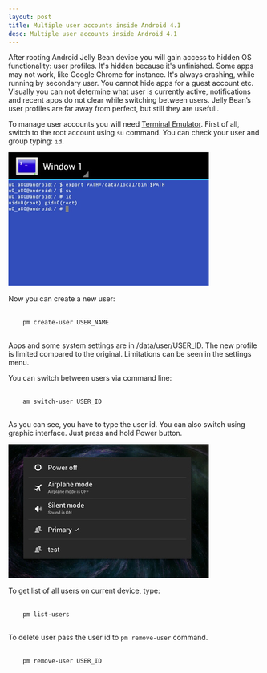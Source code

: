 ```yaml
---
layout: post
title: Multiple user accounts inside Android 4.1
desc: Multiple user accounts inside Android 4.1
---
```


After rooting Android Jelly Bean device you will gain access to hidden OS functionality: user profiles.
It's hidden because it's unfinished. Some apps may not work, like Google Chrome for instance. It's always crashing,
while running by secondary user. You cannot hide apps for a guest account etc. Visually you can not determine what user is currently active,
notifications and recent apps do not clear while switching between users.
Jelly Bean’s user profiles are far away from perfect, but still they are usefull.

To manage user accounts you will need
<a href="https://play.google.com/store/apps/details?id=jackpal.androidterm" target="_blank">Terminal Emulator</a>.
First of all, switch to the root account using <code>su</code> command.
You can check your user and group typing: <code>id</code>.
<p>
<img class="articlePhoto" src="/images/Multiple_user_accounts_inside_Android_4_1/Multiple_user_accounts_photo1.jpg" alt="Android multiple user accounts" />
</p>
Now you can create a new user:
<pre>
<code>
    pm create-user USER_NAME
</code>
</pre>
Apps and some system settings are in /data/user/USER_ID.
The new profile is limited compared to the original. Limitations can be seen in the settings menu.

You can switch between users via command line:
<pre>
<code>
    am switch-user USER_ID
</code>
</pre>

As you can see, you have to type the user id. You can also switch using graphic interface. Just press and hold Power button.

<p>
<img class="articlePhoto" src="/images/Multiple_user_accounts_inside_Android_4_1/Multiple_user_accounts_photo2.jpg" alt="Android multiple user accounts" />
</p>

To get list of all users on current device, type:
<pre>
<code>
    pm list-users
</code>
</pre>

To delete user pass the user id to <code>pm remove-user</code> command.
<pre>
<code>
    pm remove-user USER_ID
</code>
</pre>